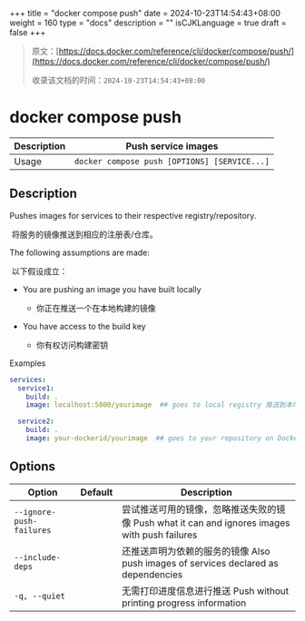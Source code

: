 +++
title = "docker compose push"
date = 2024-10-23T14:54:43+08:00
weight = 160
type = "docs"
description = ""
isCJKLanguage = true
draft = false
+++

> 原文：[https://docs.docker.com/reference/cli/docker/compose/push/](https://docs.docker.com/reference/cli/docker/compose/push/)
>
> 收录该文档的时间：`2024-10-23T14:54:43+08:00`

# docker compose push

| Description | Push service images                          |
| :---------- | -------------------------------------------- |
| Usage       | `docker compose push [OPTIONS] [SERVICE...]` |

## Description

Pushes images for services to their respective registry/repository.

​	将服务的镜像推送到相应的注册表/仓库。

The following assumptions are made:

​	以下假设成立：

- You are pushing an image you have built locally
  - 你正在推送一个在本地构建的镜像

- You have access to the build key
  - 你有权访问构建密钥

Examples



```yaml
services:
  service1:
    build: .
    image: localhost:5000/yourimage  ## goes to local registry 推送到本地注册表

  service2:
    build: .
    image: your-dockerid/yourimage  ## goes to your repository on Docker Hub 推送到你在 Docker Hub 的仓库
```

## Options

| Option                   | Default | Description                                                  |
| ------------------------ | ------- | ------------------------------------------------------------ |
| `--ignore-push-failures` |         | 尝试推送可用的镜像，忽略推送失败的镜像 Push what it can and ignores images with push failures |
| `--include-deps`         |         | 还推送声明为依赖的服务的镜像 Also push images of services declared as dependencies |
| `-q, --quiet`            |         | 无需打印进度信息进行推送 Push without printing progress information |
